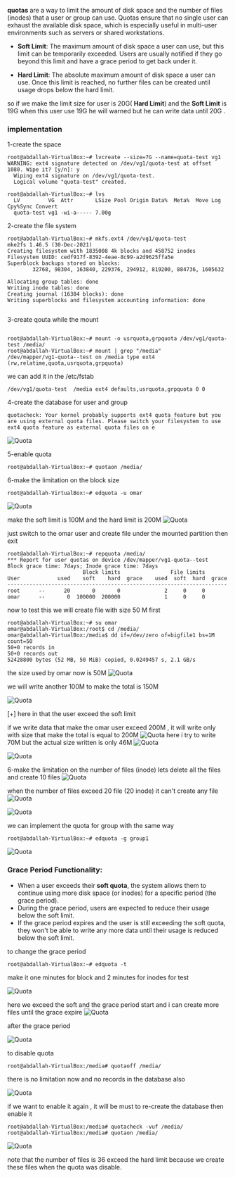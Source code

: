 **quotas** are a way to limit the amount of disk space and the number of files (inodes) that a user or group can use. Quotas ensure that no single user can exhaust the available disk space, which is especially useful in multi-user environments such as servers or shared workstations.


- **Soft Limit**: The maximum amount of disk space a user can use, but this limit can be temporarily exceeded. Users are usually notified if they go beyond this limit and have a grace period to get back under it.
    
- **Hard Limit**: The absolute maximum amount of disk space a user can use. Once this limit is reached, no further files can be created until usage drops below the hard limit.

so if we make the limit size for user is 20G( **Hard Limit**) and the **Soft Limit** is 19G
when this user use 19G he will warned but he can write data until 20G .

### implementation 
1-create the space
```
root@abdallah-VirtualBox:~# lvcreate --size=7G --name=quota-test vg1
WARNING: ext4 signature detected on /dev/vg1/quota-test at offset 1080. Wipe it? [y/n]: y
  Wiping ext4 signature on /dev/vg1/quota-test.
  Logical volume "quota-test" created.

root@abdallah-VirtualBox:~# lvs
  LV         VG  Attr       LSize Pool Origin Data%  Meta%  Move Log Cpy%Sync Convert
  quota-test vg1 -wi-a----- 7.00g

```

2-create the file system 
```
root@abdallah-VirtualBox:~# mkfs.ext4 /dev/vg1/quota-test
mke2fs 1.46.5 (30-Dec-2021)
Creating filesystem with 1835008 4k blocks and 458752 inodes
Filesystem UUID: cedf917f-8392-4eae-8c99-a2d9625ffa5e
Superblock backups stored on blocks:
        32768, 98304, 163840, 229376, 294912, 819200, 884736, 1605632

Allocating group tables: done
Writing inode tables: done
Creating journal (16384 blocks): done
Writing superblocks and filesystem accounting information: done


```
3-create qouta while the mount 
```

root@abdallah-VirtualBox:~# mount -o usrquota,grpquota /dev/vg1/quota-test /media/
root@abdallah-VirtualBox:~# mount | grep "/media"
/dev/mapper/vg1-quota--test on /media type ext4 (rw,relatime,quota,usrquota,grpquota)
```

we can add it in the /etc/fstab
```
/dev/vg1/quota-test  /media ext4 defaults,usrquota,grpquota 0 0
```
4-create the database for user and group
```
quotacheck: Your kernel probably supports ext4 quota feature but you are using external quota files. Please switch your filesystem to use ext4 quota feature as external quota files on e
```


![Quota](images/10.1.png)

5-enable quota 
```
root@abdallah-VirtualBox:~# quotaon /media/
```


6-make the limitation on the block size
```
root@abdallah-VirtualBox:~# edquota -u omar
```

![Quota](images/10.2.png)

make the soft limit is 100M and the hard limit is 200M
![Quota](images/10.3.png)


just switch to the omar user and create file under the mounted partition then exit 
```
root@abdallah-VirtualBox:~# repquota /media/
*** Report for user quotas on device /dev/mapper/vg1-quota--test
Block grace time: 7days; Inode grace time: 7days
                        Block limits                File limits
User            used    soft    hard  grace    used  soft  hard  grace
----------------------------------------------------------------------
root      --      20       0       0              2     0     0
omar      --       0  100000  200000              1     0     0
```


now to test this we will create file with size  50 M first 
```
root@abdallah-VirtualBox:~# su omar
omar@abdallah-VirtualBox:/root$ cd /media/
omar@abdallah-VirtualBox:/media$ dd if=/dev/zero of=bigfile1 bs=1M count=50
50+0 records in
50+0 records out
52428800 bytes (52 MB, 50 MiB) copied, 0.0249457 s, 2.1 GB/s

```

the size used by omar now is 50M 
![Quota](images/10.4.png)

we will write another 100M to make the total is 150M 
 
![Quota](images/10.5.png)

[+] here in that the user exceed the soft limit 

if we write data that make the omar user exceed 200M , it will write only with size that make the total is equal to 200M
![Quota](images/10.6.png)
here i try to write 70M but the actual size written is only 46M
![Quota](images/10.7.png)

![Quota](images/10.8.png)


6-make the limitation on the number of files (inode)
lets delete all the files and create 10 files
![Quota](images/10.9.png)

when the number of files exceed 20 file (20 inode) it can't create any file 
![Quota](images/10.10.png)

![Quota](images/10.11.png)


we can implement the quota for group with the same way 
```
root@abdallah-VirtualBox:~# edquota -g group1
```

![Quota](images/10.12.png)
### Grace Period Functionality:
- When a user exceeds their **soft quota**, the system allows them to continue using more disk space (or inodes) for a specific period (the grace period).
- During the grace period, users are expected to reduce their usage below the soft limit.
- If the grace period expires and the user is still exceeding the soft quota, they won't be able to write any more data until their usage is reduced below the soft limit.

to change the grace period 
```
root@abdallah-VirtualBox:~# edquota -t
```
make it one minutes for block and 2 minutes for inodes for test

![Quota](images/10.13.png)

here we exceed the soft and the grace period start and i can create more files until the grace expire 
![Quota](images/10.14.png)

after the grace period

![Quota](images/10.15.png)

to disable quota
```
root@abdallah-VirtualBox:/media# quotaoff /media/

```
there is no limitation now and no records in the database also 

![Quota](images/10.16.png)

if we want to enable it again , it will be must to re-create the database then enable it
```
root@abdallah-VirtualBox:/media# quotacheck -vuf /media/
root@abdallah-VirtualBox:/media# quotaon /media/

```
![Quota](images/10.17.png)

note that the number of files is 36 exceed the hard limit because we create these files when the quota was disable.

